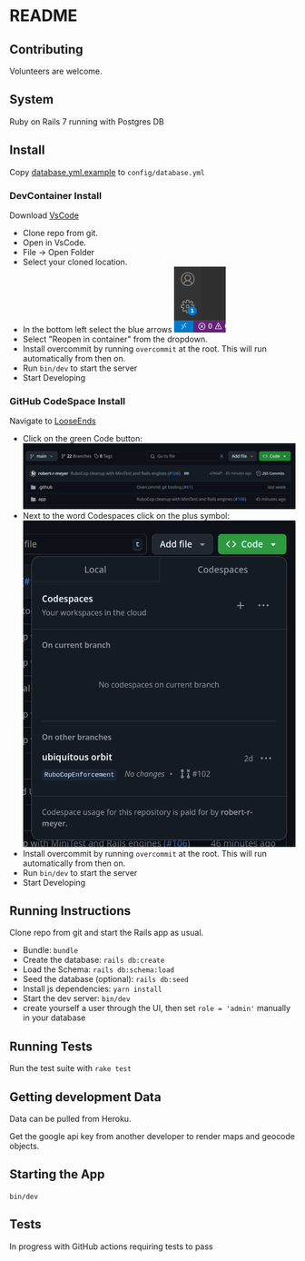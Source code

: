 # README

## Contributing
Volunteers are welcome.

## System
Ruby on Rails 7 running with Postgres DB


## Install

Copy [database.yml.example](config/database.yml.example) to `config/database.yml`


### DevContainer Install
Download [VsCode](https://code.visualstudio.com/download)

- Clone repo from git.
- Open in VsCode.
- File -> Open Folder
- Select your cloned location.
- In the bottom left select the blue arrows
![Open In Container](images/reopen.png)
- Select "Reopen in container" from the dropdown.
- Install overcommit by running `overcommit` at the root. This will run automatically from then on.
- Run `bin/dev` to start the server
- Start Developing

### GitHub CodeSpace Install
Navigate to [LooseEnds](https://github.com/looseendsproject/webapp)
- Click on the green Code button:
![CodeSpace](images/CodeSpace.png)
- Next to the word Codespaces click on the plus symbol:
![New Codespace](images/new_codespace.png)
- Install overcommit by running `overcommit` at the root. This will run automatically from then on.
- Run `bin/dev` to start the server
- Start Developing


## Running Instructions
Clone repo from git and start the Rails app as usual.
- Bundle: `bundle`
- Create the database: `rails db:create`
- Load the Schema: `rails db:schema:load`
- Seed the database (optional): `rails db:seed`
- Install js dependencies: `yarn install`
- Start the dev server: `bin/dev`
- create yourself a user through the UI, then set `role = 'admin'` manually in your database


## Running Tests
Run the test suite with `rake test`

## Getting development Data
Data can be pulled from Heroku.

Get the google api key from another developer to render maps and geocode objects.

## Starting the App
```
bin/dev
```

## Tests
In progress with GitHub actions requiring tests to pass